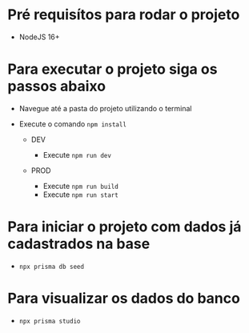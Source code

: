 # Pré requisítos para rodar o projeto

- NodeJS 16+

# Para executar o projeto siga os passos abaixo

- Navegue até a pasta do projeto utilizando o terminal
- Execute o comando `npm install`

  - DEV

    - Execute `npm run dev`

  - PROD
    - Execute `npm run build`
    - Execute `npm run start`

# Para iniciar o projeto com dados já cadastrados na base

- `npx prisma db seed`

# Para visualizar os dados do banco 

- `npx prisma studio`
